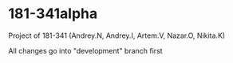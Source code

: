 # 181-341alpha
Project of 181-341 (Andrey.N, Andrey.I, Artem.V, Nazar.O, Nikita.K) 

All changes go into "development" branch first
